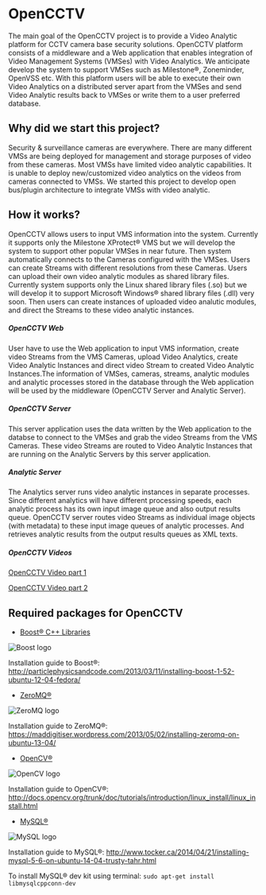 OpenCCTV
========
The main goal of the OpenCCTV project is to provide a Video Analytic platform for CCTV camera base security solutions. OpenCCTV platform consists of a middleware and a Web application that enables integration of Video Management Systems (VMSes) with Video Analytics. We anticipate develop the system to support VMSes such as Milestone®, Zoneminder, OpenVSS etc. With this platform users will be able to execute their own Video Analytics on a distributed server apart from the VMSes and send Video Analytic results back to VMSes or write them to a user preferred database.

Why did we start this project?
------------------------------
Security & surveillance cameras are everywhere. There are many different VMSs are being deployed for management and storage purposes of video from these cameras.
Most VMSs have limited video analytic capabilities.
It is unable to deploy new/customized video analytics on the videos from cameras connected to VMSs.
We started this project to develop open bus/plugin architecture to integrate VMSs with video analytic.

How it works?
-------------
OpenCCTV allows users to input VMS information into the system. Currently it supports only the Milestone XProtect® VMS but we will develop the system to support other popular VMSes in near future.
Then system automatically connects to the Cameras configured with the VMSes.
Users can create Streams with different resolutions from these Cameras.
Users can upload their own video analytic modules as shared library files. Currently system supports only the Linux shared library files (.so) but we will develop it to support Microsoft Windows® shared library files (.dll) very soon.
Then users can create instances of uploaded video analutic modules, and direct the Streams to these video analytic instances.

##### OpenCCTV Web
User have to use the Web application to input VMS information, create video Streams from the VMS Cameras, upload Video Analytics, create Video Analytic Instances and direct video Stream to created Video Analytic Instances.The information of VMSes, cameras, streams, analytic modules and analytic processes stored in the database through the Web application will be used by the middleware (OpenCCTV Server and Analytic Server).

##### OpenCCTV Server
This server application uses the data written by the Web application to the databse to connect to the VMSes and grab the video Streams from the VMS Cameras. These video Streams are routed to Video Analytic Instances that are running on the Analytic Servers by this server application.

##### Analytic Server
The Analytics server runs video analytic instances in separate processes. Since different analytics will have different processing speeds, each analytic process has its own input image queue and also output results queue. OpenCCTV server routes video Streams as individual image objects (with metadata) to these input image queues of analytic processes. And retrieves analytic results from the output results queues as XML texts.

##### OpenCCTV Videos
[OpenCCTV Video part 1](http://youtu.be/xRuYp1DhHBs)

[OpenCCTV Video part 2](http://youtu.be/NPrm8g5uqm8)

Required packages for OpenCCTV
------------------------------
* [Boost® C++ Libraries](http://www.boost.org/)

![Boost logo](http://www.boost.org/doc/libs/1_57_0/boost.png)

Installation guide to Boost®: http://particlephysicsandcode.com/2013/03/11/installing-boost-1-52-ubuntu-12-04-fedora/

* [ZeroMQ®](http://zeromq.org/)

![ZeroMQ logo](http://travlr.github.io/zmqirclog/images/zeromq1-300x115.png)

Installation guide to ZeroMQ®: https://maddigitiser.wordpress.com/2013/05/02/installing-zeromq-on-ubuntu-13-04/

* [OpenCV®](http://opencv.org/)

![OpenCV logo](http://opencv.org/wp-content/themes/opencv/images/logo.png)

Installation guide to OpenCV®: http://docs.opencv.org/trunk/doc/tutorials/introduction/linux_install/linux_install.html

* [MySQL®](http://www.mysql.com/)

![MySQL logo](http://www.mysql.com/common/logos/logo-mysql-110x57.png)

Installation guide to MySQL®: http://www.tocker.ca/2014/04/21/installing-mysql-5-6-on-ubuntu-14-04-trusty-tahr.html

To install MySQL® dev kit using terminal: <code>sudo apt-get install libmysqlcppconn-dev</code>
